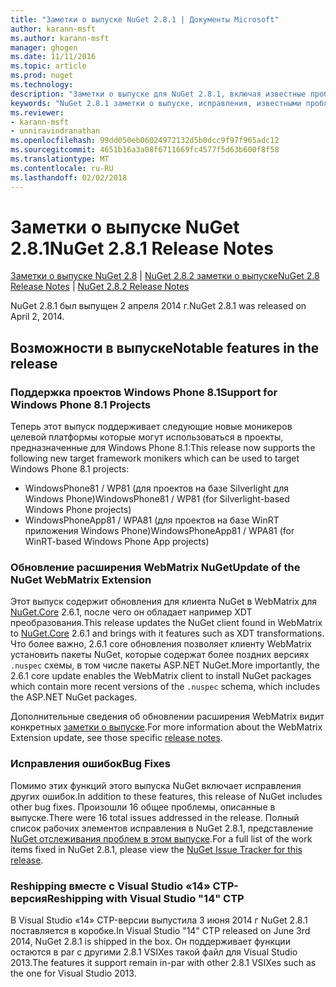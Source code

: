 ```yaml
---
title: "Заметки о выпуске NuGet 2.8.1 | Документы Microsoft"
author: karann-msft
ms.author: karann-msft
manager: ghogen
ms.date: 11/11/2016
ms.topic: article
ms.prod: nuget
ms.technology: 
description: "Заметки о выпуске для NuGet 2.8.1, включая известные проблемы, исправленные ошибки, добавленные функции и DCR."
keywords: "NuGet 2.8.1 заметки о выпуске, исправления, известными проблемами, добавлены функции, DCR"
ms.reviewer:
- karann-msft
- unniravindranathan
ms.openlocfilehash: 99dd050eb06024972132d5b0dcc9f97f965adc12
ms.sourcegitcommit: 4651b16a3a08f6711669fc4577f5d63b600f8f58
ms.translationtype: MT
ms.contentlocale: ru-RU
ms.lasthandoff: 02/02/2018
---
```

# <a name="nuget-281-release-notes"></a><span data-ttu-id="16512-104">Заметки о выпуске NuGet 2.8.1</span><span class="sxs-lookup"><span data-stu-id="16512-104">NuGet 2.8.1 Release Notes</span></span>

<span data-ttu-id="16512-105">[Заметки о выпуске NuGet 2.8](../release-notes/nuget-2.8.md) | [NuGet 2.8.2 заметки о выпуске](../release-notes/nuget-2.8.2.md)</span><span class="sxs-lookup"><span data-stu-id="16512-105">[NuGet 2.8 Release Notes](../release-notes/nuget-2.8.md) | [NuGet 2.8.2 Release Notes](../release-notes/nuget-2.8.2.md)</span></span>

<span data-ttu-id="16512-106">NuGet 2.8.1 был выпущен 2 апреля 2014 г.</span><span class="sxs-lookup"><span data-stu-id="16512-106">NuGet 2.8.1 was released on April 2, 2014.</span></span>

## <a name="notable-features-in-the-release"></a><span data-ttu-id="16512-107">Возможности в выпуске</span><span class="sxs-lookup"><span data-stu-id="16512-107">Notable features in the release</span></span>

### <a name="support-for-windows-phone-81-projects"></a><span data-ttu-id="16512-108">Поддержка проектов Windows Phone 8.1</span><span class="sxs-lookup"><span data-stu-id="16512-108">Support for Windows Phone 8.1 Projects</span></span>
<span data-ttu-id="16512-109">Теперь этот выпуск поддерживает следующие новые моникеров целевой платформы которые могут использоваться в проекты, предназначенные для Windows Phone 8.1:</span><span class="sxs-lookup"><span data-stu-id="16512-109">This release now supports the following new target framework monikers which can be used to target Windows Phone 8.1 projects:</span></span>

* <span data-ttu-id="16512-110">WindowsPhone81 / WP81 (для проектов на базе Silverlight для Windows Phone)</span><span class="sxs-lookup"><span data-stu-id="16512-110">WindowsPhone81 / WP81 (for Silverlight-based Windows Phone projects)</span></span>
* <span data-ttu-id="16512-111">WindowsPhoneApp81 / WPA81 (для проектов на базе WinRT приложения Windows Phone)</span><span class="sxs-lookup"><span data-stu-id="16512-111">WindowsPhoneApp81 / WPA81 (for WinRT-based Windows Phone App projects)</span></span>

### <a name="update-of-the-nuget-webmatrix-extension"></a><span data-ttu-id="16512-112">Обновление расширения WebMatrix NuGet</span><span class="sxs-lookup"><span data-stu-id="16512-112">Update of the NuGet WebMatrix Extension</span></span>
<span data-ttu-id="16512-113">Этот выпуск содержит обновления для клиента NuGet в WebMatrix для [NuGet.Core](https://www.nuget.org/packages/Nuget.Core/2.6.1) 2.6.1, после чего он обладает например XDT преобразования.</span><span class="sxs-lookup"><span data-stu-id="16512-113">This release updates the NuGet client found in WebMatrix to [NuGet.Core](https://www.nuget.org/packages/Nuget.Core/2.6.1) 2.6.1 and brings with it features such as XDT transformations.</span></span> <span data-ttu-id="16512-114">Что более важно, 2.6.1 core обновления позволяет клиенту WebMatrix установить пакеты NuGet, которые содержат более поздних версиях `.nuspec` схемы, в том числе пакеты ASP.NET NuGet.</span><span class="sxs-lookup"><span data-stu-id="16512-114">More importantly, the 2.6.1 core update enables the WebMatrix client to install NuGet packages which contain more recent versions of the `.nuspec` schema, which includes the ASP.NET NuGet packages.</span></span>

<span data-ttu-id="16512-115">Дополнительные сведения об обновлении расширения WebMatrix видит конкретных [заметки о выпуске](../release-notes/nuget-2.6.1-for-WebMatrix.md).</span><span class="sxs-lookup"><span data-stu-id="16512-115">For more information about the WebMatrix Extension update, see those specific [release notes](../release-notes/nuget-2.6.1-for-WebMatrix.md).</span></span>

### <a name="bug-fixes"></a><span data-ttu-id="16512-116">Исправления ошибок</span><span class="sxs-lookup"><span data-stu-id="16512-116">Bug Fixes</span></span>
<span data-ttu-id="16512-117">Помимо этих функций этого выпуска NuGet включает исправления других ошибок.</span><span class="sxs-lookup"><span data-stu-id="16512-117">In addition to these features, this release of NuGet includes other bug fixes.</span></span> <span data-ttu-id="16512-118">Произошли 16 общее проблемы, описанные в выпуске.</span><span class="sxs-lookup"><span data-stu-id="16512-118">There were 16 total issues addressed in the release.</span></span> <span data-ttu-id="16512-119">Полный список рабочих элементов исправления в NuGet 2.8.1, представление [NuGet отслеживания проблем в этом выпуске](https://nuget.codeplex.com/workitem/list/advanced?keyword=&status=All&type=All&priority=All&release=NuGet%202.8.1&assignedTo=All&component=All&sortField=LastUpdatedDate&sortDirection=Descending&page=0&reasonClosed=All).</span><span class="sxs-lookup"><span data-stu-id="16512-119">For a full list of the work items fixed in NuGet 2.8.1, please view the [NuGet Issue Tracker for this release](https://nuget.codeplex.com/workitem/list/advanced?keyword=&status=All&type=All&priority=All&release=NuGet%202.8.1&assignedTo=All&component=All&sortField=LastUpdatedDate&sortDirection=Descending&page=0&reasonClosed=All).</span></span>

### <a name="reshipping-with-visual-studio-14-ctp"></a><span data-ttu-id="16512-120">Reshipping вместе с Visual Studio «14» CTP-версия</span><span class="sxs-lookup"><span data-stu-id="16512-120">Reshipping with Visual Studio "14" CTP</span></span>
<span data-ttu-id="16512-121">В Visual Studio «14» CTP-версии выпустила 3 июня 2014 г NuGet 2.8.1 поставляется в коробке.</span><span class="sxs-lookup"><span data-stu-id="16512-121">In Visual Studio "14" CTP released on June 3rd 2014, NuGet 2.8.1 is shipped in the box.</span></span> <span data-ttu-id="16512-122">Он поддерживает функции остаются в par с другими 2.8.1 VSIXes такой файл для Visual Studio 2013.</span><span class="sxs-lookup"><span data-stu-id="16512-122">The features it support remain in-par with other 2.8.1 VSIXes such as the one for Visual Studio 2013.</span></span>
